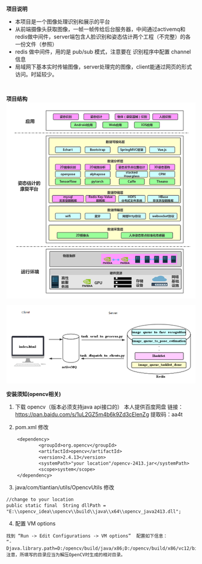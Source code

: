 **项目说明**
- 本项目是一个图像处理识别和展示的平台
- 从前端摄像头获取图像，一帧一帧传给后台服务器，中间通过activemq和redis做中间件，server端包含人脸识别和姿态估计两个工程（不完整）的各一份文件（参照）
- redis 做中间件，用的是 pub/sub 模式，注意要在 识别程序中配置 channel 信息
- 局域网下基本实时传输图像，server处理完的图像，client能通过网页的形式访问。时延较少。
<br>


**项目结构**
 ![To do...](https://github.com/zhutianpeng/ImgProcessPlatform/raw/master/readme_pic/1.png)

 ![Already done](https://github.com/zhutianpeng/ImgProcessPlatform/raw/master/readme_pic/2.png)
 
 **安装须知(opencv相关)**
 1. 下载 opencv（版本必须支持java api接口的）
 本人提供百度网盘
 链接：https://pan.baidu.com/s/1uL2GZ5m4b6k9Zd3cElenZg 
 提取码：aa4t 
 
 2. pom.xml 修改

```
    <dependency>
            <groupId>org.opencv</groupId>
            <artifactId>opencv</artifactId>
            <version>2.4.13</version>
            <systemPath>"your location"/opencv-2413.jar</systemPath> 
            <scope>system</scope>
    </dependency>
```
3. java/com/tiantian/utils/OpencvUtils 修改
```
//change to your location
public static final  String dllPath = "E:\\opencv_idea\\opencv\\build\\java\\x64\\opencv_java2413.dll";
```

4. 配置 VM options
```
找到 “Run -> Edit Configurations -> VM options”  配置如下信息：
“-Djava.library.path=D:/opencv/build/java/x86;D:/opencv/build/x86/vc12/bin”。
注意，所填写的目录应当为解压OpenCV时生成的相对目录。
```
